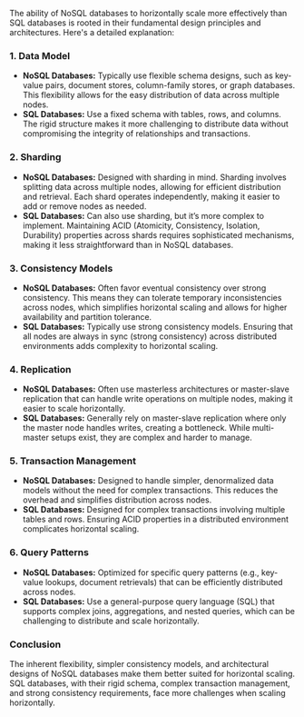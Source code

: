 The ability of NoSQL databases to horizontally scale more effectively than SQL databases is rooted in their fundamental design principles and architectures. Here's a detailed explanation:

### 1. **Data Model**
- **NoSQL Databases:** Typically use flexible schema designs, such as key-value pairs, document stores, column-family stores, or graph databases. This flexibility allows for the easy distribution of data across multiple nodes.
- **SQL Databases:** Use a fixed schema with tables, rows, and columns. The rigid structure makes it more challenging to distribute data without compromising the integrity of relationships and transactions.

### 2. **Sharding**
- **NoSQL Databases:** Designed with sharding in mind. Sharding involves splitting data across multiple nodes, allowing for efficient distribution and retrieval. Each shard operates independently, making it easier to add or remove nodes as needed.
- **SQL Databases:** Can also use sharding, but it’s more complex to implement. Maintaining ACID (Atomicity, Consistency, Isolation, Durability) properties across shards requires sophisticated mechanisms, making it less straightforward than in NoSQL databases.

### 3. **Consistency Models**
- **NoSQL Databases:** Often favor eventual consistency over strong consistency. This means they can tolerate temporary inconsistencies across nodes, which simplifies horizontal scaling and allows for higher availability and partition tolerance.
- **SQL Databases:** Typically use strong consistency models. Ensuring that all nodes are always in sync (strong consistency) across distributed environments adds complexity to horizontal scaling.

### 4. **Replication**
- **NoSQL Databases:** Often use masterless architectures or master-slave replication that can handle write operations on multiple nodes, making it easier to scale horizontally.
- **SQL Databases:** Generally rely on master-slave replication where only the master node handles writes, creating a bottleneck. While multi-master setups exist, they are complex and harder to manage.

### 5. **Transaction Management**
- **NoSQL Databases:** Designed to handle simpler, denormalized data models without the need for complex transactions. This reduces the overhead and simplifies distribution across nodes.
- **SQL Databases:** Designed for complex transactions involving multiple tables and rows. Ensuring ACID properties in a distributed environment complicates horizontal scaling.

### 6. **Query Patterns**
- **NoSQL Databases:** Optimized for specific query patterns (e.g., key-value lookups, document retrievals) that can be efficiently distributed across nodes.
- **SQL Databases:** Use a general-purpose query language (SQL) that supports complex joins, aggregations, and nested queries, which can be challenging to distribute and scale horizontally.

### Conclusion
The inherent flexibility, simpler consistency models, and architectural designs of NoSQL databases make them better suited for horizontal scaling. SQL databases, with their rigid schema, complex transaction management, and strong consistency requirements, face more challenges when scaling horizontally. 